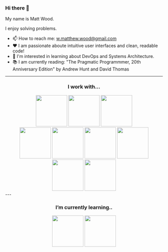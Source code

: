 ### Hi there 👋

My name is Matt Wood.

I enjoy solving problems.

- 📫 How to reach me: w.matthew.wood@gmail.com
- ❤️ I am passionate aboute intuitive user interfaces and clean, readable code!
- 🌱 I'm interested in learning about DevOps and Systems Architecture.
- 📚 I am currently reading: "The Pragmatic Programmmer, 20th Anniversary Edition" by Andrew Hunt and David Thomas

---
<h3 align="center"> I work with... </h3>
<div align="center">
  <img width="100px" src="https://cdn.jsdelivr.net/gh/devicons/devicon/icons/javascript/javascript-original.svg" />
  <img width="100px" src="https://cdn.jsdelivr.net/gh/devicons/devicon/icons/css3/css3-plain-wordmark.svg" />  
  <img width="100px" src="https://cdn.jsdelivr.net/gh/devicons/devicon/icons/html5/html5-plain-wordmark.svg" />
  <br/>
  <img width="100px" src="https://cdn.jsdelivr.net/gh/devicons/devicon/icons/ruby/ruby-original.svg" />
  <img width="100px" src="https://cdn.jsdelivr.net/gh/devicons/devicon/icons/react/react-original-wordmark.svg" /> 
  <img width="100px" src="https://cdn.jsdelivr.net/gh/devicons/devicon/icons/mongodb/mongodb-original-wordmark.svg" /> 
  <img width="100px" src="https://cdn.jsdelivr.net/gh/devicons/devicon/icons/nodejs/nodejs-original.svg" /> 
  <img width="100px" src="https://cdn.jsdelivr.net/gh/devicons/devicon/icons/express/express-original.svg" />
  <img width="100px" src="https://cdn.jsdelivr.net/gh/devicons/devicon/icons/git/git-original-wordmark.svg" />
</div>
---

<h3 align="center"> I’m currently learning.. </h3> 
<div align="center">
  <img width="100px" src="https://cdn.jsdelivr.net/gh/devicons/devicon/icons/typescript/typescript-original.svg" />
  <img width="100px" src="https://cdn.jsdelivr.net/gh/devicons/devicon/icons/jest/jest-plain.svg">
</div>

<!--
Here are some ideas to get you started:

- 🔭 I’m currently working on ...
- 🌱 I’m currently learning ...
- 👯 I’m looking to collaborate on ...
- 🤔 I’m looking for help with ...
- 💬 Ask me about ...
- 📫 How to reach me: ...
- 😄 Pronouns: ...
- ⚡ Fun fact: ...
-->
